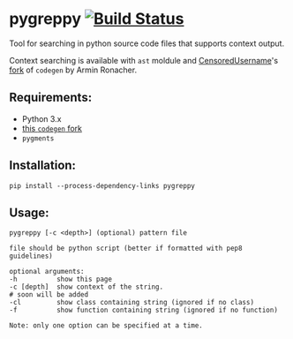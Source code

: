 # pygreppy [![Build Status](https://travis-ci.org/skvoter/pygreppy.svg?branch=master)](https://travis-ci.org/skvoter/pygreppy)
Tool for searching in python source code files that supports context output.

Context searching is available with `ast` moldule and [CensoredUsername](https://github.com/CensoredUsername/)'s [fork](https://github.com/CensoredUsername/codegen) of `codegen` by Armin Ronacher.

## Requirements:
- Python 3.x
- [this `codegen` fork](https://github.com/CensoredUsername/codegen)
- `pygments`

## Installation:
`pip install --process-dependency-links pygreppy`

## Usage:
```
pygreppy [-c <depth>] (optional) pattern file

file should be python script (better if formatted with pep8 guidelines)

optional arguments:
-h          show this page
-c [depth]  show context of the string.
# soon will be added
-cl         show class containing string (ignored if no class)
-f          show function containing string (ignored if no function)

Note: only one option can be specified at a time.
```
